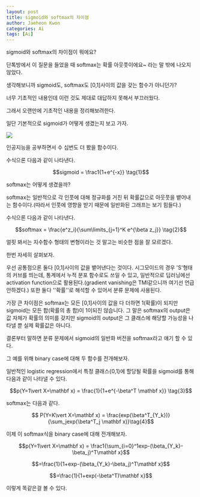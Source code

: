 ```yaml
---
layout: post
title: sigmoid와 softmax의 차이점
author: Jaeheon Kwon
categories: Ai
tags: [Ai]
---
```




sigmoid와 softmax의 차이점이 뭐에요?

단톡방에서 이 질문을 들었을 때 softmax는 확률 아웃풋이에요~ 라는 말 밖에 나오지 않았다.

생각해보니까 sigmoid도, softmax도 [0,1]사이의 값을 갖는 함수가 아니던가?

너무 기초적인 내용인데 이런 것도 제대로 대답하지 못해서 부끄러웠다.



그래서 오랜만에 기초적인 내용을 정리해보려한다.

일단 기본적으로 sigmoid가 어떻게 생겼는지 보고 가자.

<img src = "https://py-tonic.github.io/images/activation/sigmoidGraph.png">

인공지능을 공부하면서 수 십번도 더 봤을 함수이다.

수식으론 다음과 같이 나타낸다.

$$sigmoid = \frac1{1+e^{-x}} \tag{1}$$



softmax는 어떻게 생겼을까?

softmax는 일반적으로 각 인풋에 대해 정규화를 거친 뒤 확률값으로 아웃풋을 뱉어내는 함수이다.(따라서 인풋에 영향을 받기 때문에 일반화된 그래프는 보기 힘들다.)

수식으론 다음과 같이 나타낸다.

$$softmax = \frac{e^z_i}{\sum\limits_{j=1}^K e^{\beta z_j}} \tag{2}$$

얼핏 봐서는 지수함수 형태의 변형이라는 것 말고는 비슷한 점을 잘 모르겠다.

한번 자세히 살펴보자.

우선 공통점으론 둘다 [0,1]사이의 값을 뱉어낸다는 것이다. 시그모이드의 경우 'S'형태의 커브를 띄는데, 통계에서 누적 분포 함수로도 쓰일 수 있고, 일반적으로 딥러닝에선 activation function으로 활용된다.(gradient vanishing은 TMI같으니까 여기선 언급 안하겠다.) 또한 둘다 ''확률''로 해석할 수 있어서 분류 문제에 사용된다.



가장 큰 차이점은 softmax는 모든 [0,1]사이의 값을 다 더하면 1(확률)이 되지만 sigmoid는 모든 합(확률의 총 합)이 1이되진 않습니다. 그 말은 softmax의 output은 값 자체가 확률의 의미를 갖지만 sigmoid의 output은 그 클래스에 해당할 가능성을 나타낼 뿐 실제 확률값은 아니다.



결론부터 말하면 분류 문제에서 sigmoid의 일반화 버전을 softmax라고 얘기 할 수 있다.

그 예를 위해 binary case에 대해 두 함수를 전개해보자.



일반적인 logistic regression에서 특정 클래스{0,1}에 할당될 확률을 sigmoid를 통해 다음과 같이 나타낼 수 있다.

$$p(Y=1\vert X=\mathbf x) = \frac{1}{1+e^{-\beta^T \mathbf x}} \tag{3}$$

softmax는 다음과 같다.

$$ P(Y=K\vert X=\mathbf x) = \frac{exp(\beta^T_{Y_k})}{\sum_jexp(\beta^T_j \mathbf x)}\tag{4}$$



이제 이 softmax식을 binary case에 대해 전개해보자.

$$p(Y=1\vert X=\mathbf x) = \frac1{\sum_{i=0}^1exp-(\beta_{Y_k}-\beta_j)^T\mathbf x}$$

$$=\frac{1}{1+exp-(\beta_{Y_k}-\beta_j)^T\mathbf x}$$

$$=\frac{1}{1+exp(-\beta^T)\mathbf x}$$

이렇게 똑같은걸 볼 수 있다.

